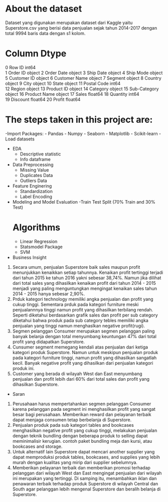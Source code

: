 # About the dataset
Dataset yang digunakan merupakan dataset dari Kaggle yaitu Superstore.csv yang berisi data penjualan sejak tahun 2014-2017 dengan total 9994 baris data dengan s1 kolom.
 #   Column         Dtype  
 0   Row ID         int64  
 1   Order ID       object 
 2   Order Date     object 
 3   Ship Date      object 
 4   Ship Mode      object 
 5   Customer ID    object 
 6   Customer Name  object 
 7   Segment        object 
 8   Country        object 
 9   City           object 
 10  State          object 
 11  Postal Code    int64  
 12  Region         object 
 13  Product ID     object 
 14  Category       object 
 15  Sub-Category   object 
 16  Product Name   object 
 17  Sales          float64
 18  Quantity       int64  
 19  Discount       float64
 20  Profit         float64

# The steps taken in this project are:
-Import Packages:
    - Pandas
    - Numpy
    - Seaborn
    - Matplotlib
    - Scikit-learn
-Load datasets
- EDA
    - Descriptive statistic
    - Info dataframe
- Data Preprocessing
    - Missing Value
    - Duplicates Data
    - Outliers  Data
- Feature Enginering
    - Standardization 
    - Label Encoding
- Modeling and Model Evaluation
    -Train Test Split (70% Train and 30% Test)
    # Algorithms
    - Linear Regression
    - Statsmodel Package
    - SVM
- Business Insight
1. Secara umum, penjualan Superstore baik sales maupun profit menunjukkan kenaikkan setiap tahunnya. Kenaikan profit tertinggi terjadi dari tahun 2015 ke tahun 2016 yakni sebesar 38,74%. Namun jika dilihat dari total sales yang dihasilkan kenaikan profit dari tahun 2014 - 2015 menjadi yang paling menguntungkan mengingat kenaikan sales tahun 2014 - 2015 hanya sebesar 2,90%.
2. Prduk kategori technology memiliki angka penjualan dan profit yang cukup tinggi. Sementara prduk pada kategori furniture meski penjualannnya tinggi namun profit yang dihasilkan terbilang rendah. Seperti diketahui berdasarkan grafik sales dan profit per sub category diketahui bahwa produk pada sub category tebles memiliki angka penjualan yang tinggi namun menghaslkan negative profit(rugi).
3. Segmen pelanggan Consumer merupakan segmen pelanggan paling banyak belanja dengan total menyumbang keuntungan 47% dari total profit yang didapatkan Superstore.
4. Cunsumer segment memegang kendali atas penjualan dari ketiga kategori produk Superstore. Namun untuk meskipun penjualan produk pada kategori  furniture tinggi, namun profit yang dihasilkan sangatlah kecil. Banyak negative profit yang dihasilkan dari penjualan kategori produk ini.
5. Customer yang berada di wilayah West dan East menyumbang penjualan dan profit lebih dari 60% dari total sales dan profit yang dihasilkan Superstore.

- Saran
1. Perusahaan harus mempertahankan segmen pelanggan Consumer karena pelanggan pada segment ini menghasilkan profit yang sangat besar bagi perusahaan. Memberikan reward dan pelayanan terbaik dapat menjaga consumen tetap berbelanja di Superstore. 
2. Penjualan produk pada sub kategori tables and bookcases menghasilkan negative profit yang cukup tinggi, melakukan penjualan dengan teknik bundling dengan beberapa produk to selling dapat meminimalisir kerugian. contoh paket bundling meja dan kursi, atau bookcases and storage. 
3. Untuk alternatif lain Superstore dapat mencari another supplier yang dapat memproduksi produk tables, bookcases, and supplies yang lebih murah dengan kualitas yang mirip dari supplier sebelumnya.
4. Memberikan pelayanan terbaik dan memberikan promosi terhadap pelanggan dari wilayah West dan East mengingat penjualan dari wilayah ini merupakan yang tertinggi. Di samping itu, menambahkan iklan dan penawaran terbaik terhadap produk Superstore di wilayah Central dan South agar pelanggan lebih mengenal Superstore dan beralih belanja di Superstore.




